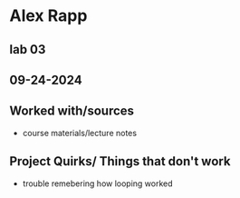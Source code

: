# Alex Rapp
## lab 03
## 09-24-2024
## Worked with/sources 
* course materials/lecture notes
## Project Quirks/ Things that don't work
* trouble remebering how looping worked
